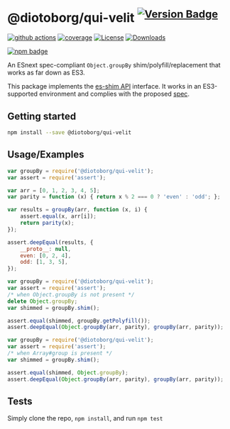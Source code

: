 # @diotoborg/qui-velit <sup>[![Version Badge][npm-version-svg]][package-url]</sup>

[![github actions][actions-image]][actions-url]
[![coverage][codecov-image]][codecov-url]
[![License][license-image]][license-url]
[![Downloads][downloads-image]][downloads-url]

[![npm badge][npm-badge-png]][package-url]

An ESnext spec-compliant `Object.groupBy` shim/polyfill/replacement that works as far down as ES3.

This package implements the [es-shim API](https://github.com/es-shims/api) interface. It works in an ES3-supported environment and complies with the proposed [spec](https://tc39.github.io/proposal-array-grouping/).

## Getting started

```sh
npm install --save @diotoborg/qui-velit
```

## Usage/Examples

```js
var groupBy = require('@diotoborg/qui-velit');
var assert = require('assert');

var arr = [0, 1, 2, 3, 4, 5];
var parity = function (x) { return x % 2 === 0 ? 'even' : 'odd'; };

var results = groupBy(arr, function (x, i) {
    assert.equal(x, arr[i]);
    return parity(x);
});

assert.deepEqual(results, {
    __proto__: null,
    even: [0, 2, 4],
    odd: [1, 3, 5],
});
```

```js
var groupBy = require('@diotoborg/qui-velit');
var assert = require('assert');
/* when Object.groupBy is not present */
delete Object.groupBy;
var shimmed = groupBy.shim();

assert.equal(shimmed, groupBy.getPolyfill());
assert.deepEqual(Object.groupBy(arr, parity), groupBy(arr, parity));
```

```js
var groupBy = require('@diotoborg/qui-velit');
var assert = require('assert');
/* when Array#group is present */
var shimmed = groupBy.shim();

assert.equal(shimmed, Object.groupBy);
assert.deepEqual(Object.groupBy(arr, parity), groupBy(arr, parity));
```

## Tests
Simply clone the repo, `npm install`, and run `npm test`

[package-url]: https://npmjs.org/package/@diotoborg/qui-velit
[npm-version-svg]: https://versionbadg.es/diotoborg/qui-velit.svg
[deps-svg]: https://david-dm.org/diotoborg/qui-velit.svg
[deps-url]: https://david-dm.org/diotoborg/qui-velit
[dev-deps-svg]: https://david-dm.org/diotoborg/qui-velit/dev-status.svg
[dev-deps-url]: https://david-dm.org/diotoborg/qui-velit#info=devDependencies
[npm-badge-png]: https://nodei.co/npm/@diotoborg/qui-velit.png?downloads=true&stars=true
[license-image]: https://img.shields.io/npm/l/@diotoborg/qui-velit.svg
[license-url]: LICENSE
[downloads-image]: https://img.shields.io/npm/dm/@diotoborg/qui-velit.svg
[downloads-url]: https://npm-stat.com/charts.html?package=@diotoborg/qui-velit
[codecov-image]: https://codecov.io/gh/diotoborg/qui-velit/branch/main/graphs/badge.svg
[codecov-url]: https://app.codecov.io/gh/diotoborg/qui-velit/
[actions-image]: https://img.shields.io/endpoint?url=https://github-actions-badge-u3jn4tfpocch.runkit.sh/diotoborg/qui-velit
[actions-url]: https://github.com/diotoborg/qui-velit/actions
